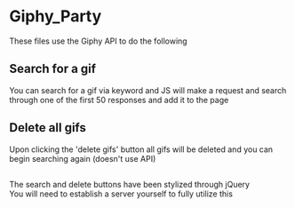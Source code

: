 # Giphy_Party
These files use the Giphy API to do the following
## Search for a gif
You can search for a gif via keyword and JS will make a request and search through one of the first 50 responses and add it to the page
## Delete all gifs
Upon clicking the 'delete gifs' button all gifs will be deleted and you can begin searching again (doesn't use API)

##
The search and delete buttons have been stylized through jQuery  
You will need to establish a server yourself to fully utilize this
